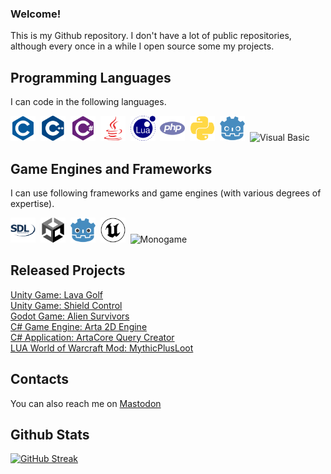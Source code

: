### Welcome!

This is my Github repository. I don't have a lot of public repositories, although every once in a while I open source some my projects.

## Programming Languages
I can code in the following languages.   
<div id="languages">
    <img src="https://github.com/devicons/devicon/blob/master/icons/c/c-plain.svg" title="C" alt="C" width="40" height="40"/>&nbsp;
    <img src="https://github.com/devicons/devicon/blob/master/icons/cplusplus/cplusplus-plain.svg" title="C++" alt="C++" width="40" height="40"/>&nbsp;
    <img src="https://github.com/devicons/devicon/blob/master/icons/csharp/csharp-plain.svg" title="C#" alt="C#" width="40" height="40"/>&nbsp;
    <img src="https://github.com/devicons/devicon/blob/master/icons/java/java-plain.svg" title="Java" alt="Java" width="40" height="40"/>&nbsp;
    <img src="https://github.com/devicons/devicon/blob/master/icons/lua/lua-plain-wordmark.svg" title="Lua" alt="Lua" width="40" height="40"/>&nbsp;
    <img src="https://github.com/devicons/devicon/blob/master/icons/php/php-plain.svg" title="PHP" alt="PHP" width="40" height="40"/>&nbsp;
    <img src="https://github.com/devicons/devicon/blob/master/icons/python/python-plain.svg" title="Python" alt="Python" width="40" height="40"/>&nbsp;
    <img src="https://github.com/devicons/devicon/blob/master/icons/godot/godot-plain.svg" title="GDScript" alt="GDScript" width="40" height="40"/>&nbsp;   
    <img src="https://upload.wikimedia.org/wikipedia/commons/thumb/4/40/VB.NET_Logo.svg/180px-VB.NET_Logo.svg.png" title="Visual Basic" alt="Visual Basic" width="40" height="40"/>&nbsp;
    
</div>

## Game Engines and Frameworks
I can use following frameworks and game engines (with various degrees of expertise).   
<div id="languages">
    <img src="https://github.com/devicons/devicon/blob/master/icons/sdl/sdl-plain.svg" title="SDL" alt="SDL" width="40" height="40"/>&nbsp;
    <img src="https://github.com/devicons/devicon/blob/master/icons/unity/unity-original.svg" title="Unity 3D" alt="Unity 3D" width="40" height="40"/>&nbsp;
    <img src="https://github.com/devicons/devicon/blob/master/icons/godot/godot-original.svg" title="Godot" alt="Godot" width="40" height="40"/>&nbsp;
    <img src="https://github.com/devicons/devicon/blob/master/icons/unrealengine/unrealengine-original.svg" title="Unreal Engine" alt="Unreal Engine" width="40" height="40"/>&nbsp;
    <img src="https://docs.monogame.net/images/favicon-192x192.png" title="Monogame" alt="Monogame" width="40" height="40"/>&nbsp;
</div>

## Released Projects
<div id="projects">
        <a rel="me" href="https://artanisx.itch.io/lava-golf">Unity Game: Lava Golf</a><br>
        <a rel="me" href="https://artanisx.itch.io/lava-golf">Unity Game: Shield Control</a><br>    
        <a rel="me" href="https://github.com/Artanisx/aliensurvivors/releases">Godot Game: Alien Survivors</a><br>
        <a rel="me" href="https://github.com/Artanisx/Arta2DEngine">C# Game Engine: Arta 2D Engine</a><br>
        <a rel="me" href="https://github.com/Artanisx/ArtaCore-Query-Creator">C# Application: ArtaCore Query Creator</a><br>
        <a rel="me" href="https://github.com/Artanisx/MythicPlusLoot">LUA World of Warcraft Mod: MythicPlusLoot</a>
</div>

## Contacts
You can also reach me on <a rel="me" href="https://mastodon.gamedev.place/@Artanis">Mastodon</a>

##  Github Stats

[![GitHub Streak](https://github-readme-streak-stats.herokuapp.com/?user=Artanisx&theme=dark)](https://git.io/streak-stats)
